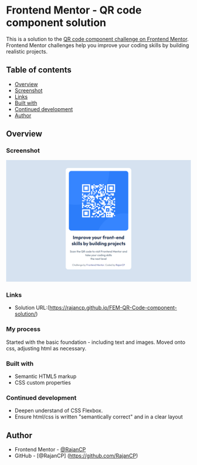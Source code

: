 # Frontend Mentor - QR code component solution

This is a solution to the [QR code component challenge on Frontend Mentor](https://www.frontendmentor.io/challenges/qr-code-component-iux_sIO_H). Frontend Mentor challenges help you improve your coding skills by building realistic projects. 

## Table of contents

- [Overview](#overview)
- [Screenshot](#screenshot)
- [Links](#links)
- [Built with](#built-with)
- [Continued development](#continued-development)
- [Author](#author)

## Overview

### Screenshot

![](./submission.png)

### Links

- Solution URL:(https://rajancp.github.io/FEM-QR-Code-component-solution/)

### My process
Started with the basic foundation - including text and images.
Moved onto css, adjusting html as necessary.

### Built with

- Semantic HTML5 markup
- CSS custom properties

### Continued development

- Deepen understand of CSS Flexbox.
- Ensure html/css is written "semantically correct" and in a clear layout

## Author

- Frontend Mentor - [@RajanCP](https://www.frontendmentor.io/profile/RajanCP)
- GitHub - [@RajanCP] (https://github.com/RajanCP)

